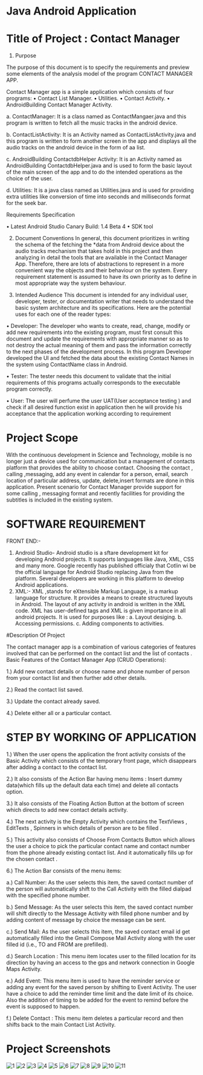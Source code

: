 # Java Android Application

# Title of Project : Contact Manager

1.	Purpose 

The purpose of this document is to specify the requirements and preview some elements of the analysis model of the program CONTACT MANAGER APP.

Contact Manager app is a simple application which consists of four programs: 
•	Contact List Manager.
•	Utilities.
•	Contact Activity.
•	AndroidBuilding Contact Manager Activity.

 a.	ContactManager:
 It is a class named as ContactMangaer.java and this program is written to fetch all the music tracks in the android device.

 b.	ContactListActivity:
 It is an Activity named as ContactListActivity.java and this program is written to form another screen in the app and displays all the   audio tracks on the android device in the form of aa list.

 c.	AndroidBuilding ContactdbHelper Activity:
 It is an Activity named as AndroidBuilding ContactdbHelper.java and is used to form the basic layout of the main screen of the app and   to do the intended operations as the choice of the user.

 d.	Utilities:
 It is a java class named as Utilities.java and is used for providing extra utilities like conversion of time into seconds and            milliseconds format for the seek bar.

 Requirements Specification

 •	Latest Android Studio Canary Build: 1.4 Beta 4
 •	SDK  tool

2.	Document Conventions
 In general, this document prioritizes in writing the schema of the fetching the *data from Android device about the audio tracks mechanism that takes hold in this project and then analyzing in detail the tools that are available in the Contact Manager App. Therefore, there are lots of abstractions to represent in a more convenient way the objects and their behaviour on the system. Every requirement statement is assumed to have its own priority as to define in most appropriate way the system behaviour.
 
3.	 Intended Audience
This document is intended for any individual user, developer, tester, or documentation writer that needs to understand the basic system architecture and its specifications. Here are the potential uses for each one of the reader types:

•	Developer: The developer who wants to create, read, change, modify or add new requirements into the existing program, must first consult this document and update the requirements with appropriate manner so as to not destroy the actual meaning of them and pass the information correctly to the next phases of the development process. 
In this program Developer developed the UI and fetched the data about the existing Contact Names in the system using ContactName class in Android.

•	Tester: The tester needs this document to validate that the initial requirements of this programs actually corresponds to the executable program correctly.

•	User: The user will perfume the user UAT(User acceptance testing ) and check if all desired function exist in application then he will provide his acceptance that the application working according to requirement 

# Project Scope
With the continuous development in Science and Technology, mobile is no longer just a device used for communication but a management of contacts platform that provides the ability to choose contact. Choosing the contact , calling ,messaging, add any event in calendar for a person, email, search location of particular address, update, delete,insert formats are done in this application. Present scenario for Contact Manager provide support for some calling , messaging format and recently facilities for providing the subtitles is included in the existing system. 


# SOFTWARE  REQUIREMENT

FRONT END:- 
1.	Android Studio- Android studio is a sftare development kit for developing Android projects. It supports languages like Java, XML, CSS and many more. Google recently has published officialy that Cotlin wi be the official language for Android Studio replacing Java from the platform.
Several developers are working in this platform to develop Android applications. 
2.	XML:- XML ,stands for eXtensible Markup Language, is a markup language for structure. It provides a means to create structured layouts in Android. The layout of any activity in android is written in the XML code. XML has user-defined tags and XML is given importance in all android projects. It is used for purposes like :
a.	Layout desiging.
b.	Accessing permissions.
c.	Adding components to activities.


#Description Of Project

The contact manager app is a combination of various categories of features involved that can be performed on the contact list and the list of contacts .
Basic Features of the Contact Manager App (CRUD Operations):

1.)	Add new contact details or choose name and phone number of  person from your contact list and then further add other details.

2.)	Read the contact list saved.

3.)	Update the contact already saved.

4.)	Delete either all or a particular contact.


# STEP BY WORKING OF APPLICATION

1.)	When the user opens the application the front activity consists  of the Basic Activity which consists of the temporary front page, which disappears after adding a contact to the contact list.

2.)	It also consists of the Action Bar having menu items : Insert dummy data(which fills up the default data each time) and delete all contacts option.

3.)	It also consists of the Floating Action Button at the bottom of screen which directs to add new contact details activity.

4.)	The next activity is the Empty Activity which contains the TextViews , EditTexts , Spinners in which details of person are to be filled . 

5.)	This activity also consists of  Choose From Contacts Button which allows the user a choice to pick the particular contact name and contact number from the phone already existing contact list. And it automatically fills up for the chosen contact .

6.)	The Action Bar consists of the menu items:

a.)	Call Number: As the user selects this item, the saved contact number of the person will automatically shift to the Call Activity with the filled dialpad with the specified phone number.

b.)	Send Message: As the user selects this item, the saved contact number will shift directly to the Message Activity with filled phone number  and by adding content of message by choice the message can be sent.

c.)	Send Mail: As the user selects this item, the saved contact email id get automatically filled into the Gmail Compose Mail Activity along with the user filled id (i.e., TO and FROM are prefilled).

d.)	Search Location : This menu item locates user to the filled location for its direction by having an access to the gps and network connection in Google Maps Activity. 

e.)	Add Event: This menu item is used to have the reminder service or adding any event for the saved person by shifting to Event Activity. The user have a choice to add the reminder time limit and the date limit of its choice. Also the addition of timing to be added for the event to remind before the event is supposed to happen.

f.)	Delete Contact : This menu item deletes a particular record and then shifts back to the main Contact List Activity.

# Project Screenshots
![1](https://user-images.githubusercontent.com/63814054/81483757-314e0800-925e-11ea-9002-9c3f97aca2e3.jpg) ![2](https://user-images.githubusercontent.com/63814054/81483972-96eec400-925f-11ea-94d1-36959ed6e34f.jpg) ![3](https://user-images.githubusercontent.com/63814054/81483973-99511e00-925f-11ea-8236-9d017a940021.jpg) ![4](https://user-images.githubusercontent.com/63814054/81483976-9b1ae180-925f-11ea-975b-ffeb71e0df8a.jpg) ![5](https://user-images.githubusercontent.com/63814054/81483980-a2da8600-925f-11ea-9614-a40fb900f5bc.jpg) ![6](https://user-images.githubusercontent.com/63814054/81483984-a79f3a00-925f-11ea-8da3-39e427c2dbc4.jpg) ![7](https://user-images.githubusercontent.com/63814054/81483985-aa9a2a80-925f-11ea-8af8-7a26846abec6.jpg) ![8](https://user-images.githubusercontent.com/63814054/81483987-ad951b00-925f-11ea-8621-813130c5031d.jpg) ![9](https://user-images.githubusercontent.com/63814054/81483988-aff77500-925f-11ea-9afc-bc6bcd524df2.jpg) ![10](https://user-images.githubusercontent.com/63814054/81483989-b259cf00-925f-11ea-8fe8-fdf0d9486d40.jpg) ![11](https://user-images.githubusercontent.com/63814054/81483992-b685ec80-925f-11ea-8cce-9e922898e308.jpg)




